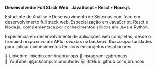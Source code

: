 **Desenvolvedor Full Stack Web | JavaScript • React • Node.js**

Estudante de Análise e Desenvolvimento de Sistemas com foco em desenvolvimento full stack web. Especialização em JavaScript, React e Node.js, complementada por conhecimentos sólidos em Java e Python. 

Experiência em desenvolvimento de aplicações web completas, desde o frontend responsivo até APIs robustas no backend. Busco oportunidades para aplicar conhecimentos técnicos em projetos desafiadores.

🔗 LinkedIn: linkedin.com/in/jbrunops
📸 Instagram: @jbrunops  
🎥 YouTube: @jacksonporciunculadev
💻 GitHub: github.com/jbrunops
